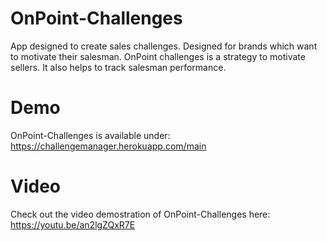 # OnPoint-Challenges
App designed to create sales challenges. Designed for brands which want to motivate their salesman. OnPoint challenges is a strategy to motivate sellers.
It also helps to track salesman performance.
# Demo
OnPoint-Challenges is available under: https://challengemanager.herokuapp.com/main
# Video
Check out the video demostration of OnPoint-Challenges here: https://youtu.be/an2lgZQxR7E
